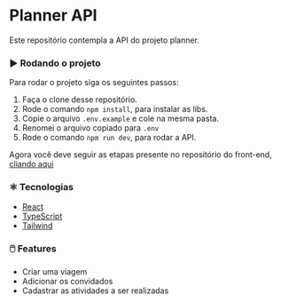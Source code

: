 # Planner API

Este repositório contempla a API do projeto planner.

### :arrow_forward: Rodando o projeto

Para rodar o projeto siga os seguintes passos: 

1. Faça o clone desse repositório.
2. Rode o comando `npm install`, para instalar as libs.
3. Copie o arquivo `.env.example` e cole na mesma pasta.
4. Renomei o arquivo copiado para `.env`
3. Rode o comando `npm run dev`, para rodar a API.

Agora você deve seguir as etapas presente no repositório do front-end, [cliando aqui](https://github.com/viniciusxsousa/planner)


### :atom_symbol: Tecnologias 
* [React](https://react.dev/)
* [TypeScript](https://www.typescriptlang.org/)
* [Tailwind](https://tailwindcss.com/)

### :computer_mouse: Features
 
  * Criar uma viagem
  * Adicionar os convidados
  * Cadastrar as atividades a ser realizadas

